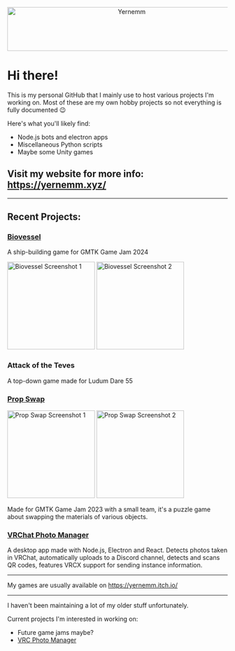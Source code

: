 <p align="center">
  <img width="553" height="100" src="https://yernemm.github.io/images/yernemmtext2.png" alt="Yernemm" ></img>
</p>

# Hi there!

This is my personal GitHub that I mainly use to host various projects I'm working on. Most of these are my own hobby projects so not everything is fully documented 😉

Here's what you'll likely find:
* Node.js bots and electron apps
* Miscellaneous Python scripts
* Maybe some Unity games

## Visit my website for more info: https://yernemm.xyz/

---

## Recent Projects:

### [Biovessel](https://yernemm.itch.io/biovessel)

A ship-building game for GMTK Game Jam 2024

<img height="200" src="https://img.itch.zone/aW1hZ2UvMjkxMzIzMS8xNzUxMTc4Mi5wbmc=/original/Cn2yUQ.png" alt="Biovessel Screenshot 1" ></img>
<img height="200" src="https://img.itch.zone/aW1hZ2UvMjkxMzIzMS8xNzQ2MDU1NC5wbmc=/original/1vyZOz.png" alt="Biovessel Screenshot 2" ></img>


### Attack of the Teves

A top-down game made for Ludum Dare 55

### [Prop Swap](https://yernemm.itch.io/prop-swap)
<img height="200" src="https://img.itch.zone/aW1hZ2UvMjE2MjE1My8xMjc0NTE3My5qcGc=/original/9xbl27.jpg" alt="Prop Swap Screenshot 1" ></img>
<img height="200" src="https://img.itch.zone/aW1hZ2UvMjE2MjE1My8xMjc0NTE3OS5qcGc=/original/IXqa4R.jpg" alt="Prop Swap Screenshot 2" ></img>

Made for GMTK Game Jam 2023 with a small team, it's a puzzle game about swapping the materials of various objects.

### [VRChat Photo Manager](https://github.com/Yernemm/VRC-Photo-Manager)

A desktop app made with Node.js, Electron and React. Detects photos taken in VRChat, automatically uploads to a Discord channel, detects and scans QR codes, features VRCX support for sending instance information.

---

My games are usually available on https://yernemm.itch.io/ 

--- 

I haven't been maintaining a lot of my older stuff unfortunately.

Current projects I'm interested in working on:
* Future game jams maybe?
* [VRC Photo Manager](https://github.com/Yernemm/VRC-Photo-Manager)
